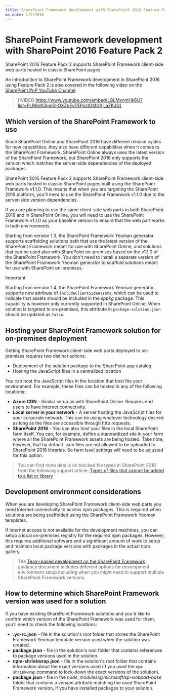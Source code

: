 ```yaml
---
title: SharePoint Framework development with SharePoint 2016 Feature Pack 2
ms.date: 1/2/2018
---
```


# SharePoint Framework development with SharePoint 2016 Feature Pack 2

SharePoint 2016 Feature Pack 2 supports SharePoint Framework client-side web parts hosted in classic SharePoint pages.

An introduction to SharePoint Framework development in SharePoint 2016 using Feature Pack 2 is also covered in the following video on the [SharePoint PnP YouTube Channel](https://www.youtube.com/watch?v=LGLMxnmHk6U&list=PLR9nK3mnD-OXZbEvTEPxzIOMGXj_aZKJG).

> [!VIDEO https://www.youtube.com/embed/LGLMxnmHk6U?list=PLR9nK3mnD-OXZbEvTEPxzIOMGXj_aZKJG]

## Which version of the SharePoint Framework to use

Since SharePoint Online and SharePoint 2016 have different release cycles for new capabilities, they also have different capabilities when it comes to the SharePoint Framework. SharePoint Online always uses the latest version of the SharePoint Framework, but SharePoint 2016 only supports the version which matches the server-side dependencies of the deployed packages.

SharePoint 2016 Feature Pack 2 supports SharePoint Framework client-side web parts hosted in classic SharePoint pages built using the SharePoint Framework v1.1.0. This means that when you are targeting the SharePoint 2016 platform, you'll need to use the SharePoint Framework v1.1.0 due to the server-side version dependencies.

If you are planning to use the same client-side web parts in both SharePoint 2016 and in SharePoint Online, you will need to use the SharePoint Framework v1.1.0 as your baseline version to ensure that the web part works in both environments.

Starting from version 1.3, the SharePoint Framework Yeoman generator supports scaffolding solutions both that use the latest version of the SharePoint Framework meant for use with SharePoint Online, and solutions that can be used also with SharePoint on-premises based on the v1.1.0 of the SharePoint Framework. You don't need to install a separate version of the SharePoint Framework Yeoman generator to scaffold solutions meant for use with SharePoint on-premises.

> [!IMPORTANT]
> Starting from version 1.4, the SharePoint Framework Yeoman generator supports new attribute of `includeClientSideAssets`, which can be used to indicate that assets should be included in the *sppkg* package. This capability is however only currently supported in SharePoint Online. When solution is targeted to  on-premises, this attribute in `package-solution.json` should be updated as `false`.

## Hosting your SharePoint Framework solution for on-premises deployment

Getting SharePoint Framework client-side web parts deployed to on-premises requires two distinct actions:

- Deployment of the solution package to the SharePoint app catalog
- Hosting the JavaScript files in a centralized location

You can host the JavaScript files in the location that best fits your environment. For example, these files can be hosted in any of the following locations:

- **Azure CDN** - Similar setup as with SharePoint Online. Requires end users to have Internet connectivity.
- **Local server in your network** - A server hosting the JavaScript files for your corporate network. This can be using whatever technology desired as long as the files are accessible through http requests.
- **SharePoint 2016** - You can also host your files in the local SharePoint farm itself. You can, for example, define a standardized site in your farm where all the SharePoint Framework assets are being hosted. Take note, however, that by default .json files are not allowed to be uploaded to SharePoint 2016 libraries. So farm level settings will need to be adjusted for this option.

> You can find more details on blocked file types in SharePoint 2016 from the following support article: [Types of files that cannot be added to a list or library](https://support.office.com/en-us/article/Types-of-files-that-cannot-be-added-to-a-list-or-library-30be234d-e551-4c2a-8de8-f8546ffbf5b3#ID0EAADAAA=2016)

## Development environment considerations

When you are developing SharePoint Framework client-side web parts you need Internet connectivity to access npm packages. This is required when solutions are being scaffolded using the SharePoint Framework Yeoman templates.

If Internet access is not available for the development machines, you can setup a local on-premises registry for the required npm packages. However, this requires additional software and a significant amount of work to setup and maintain local package versions with packages in the actual npm gallery.

> The [Team-based development on the SharePoint Framework](team-based-development-on-sharepoint-framework.md) guidance document includes different options for development environment setup including when you might need to support multiple SharePoint Framework versions.

## How to determine which SharePoint Framework version was used for a solution

If you have existing SharePoint Framework solutions and you'd like to confirm which version of the SharePoint Framework was used for them, you'll need to check the following locations:

- **.yo-rc.json** - file in the solution's root folder that stores the SharePoint Framework Yeoman template version used when the solution was created.
- **package.json** - file in the solution's root folder that contains references to package versions used in the solution.
- **npm-shrinkwrap.json** - file in the solution's root folder that contains information about the exact versions used (if you used the `npm shrinkwrap` command to lock-down the exact versions of the solution).
- **package.json** - file in the *node_modules/@microsoft/sp-webpart-base* folder that contains a *version* attribute matching the used SharePoint Framework version, if you have installed packages to your solution.
